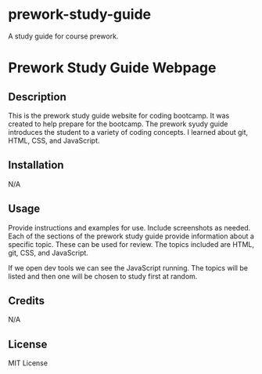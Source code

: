# prework-study-guide
A study guide for course prework.
# Prework Study Guide Webpage

## Description

This is the prework study guide website for coding bootcamp. It was created to help prepare for the bootcamp. The prework syudy guide introduces the student to a variety of coding concepts. I learned about git, HTML, CSS, and JavaScript.


## Installation

N/A
## Usage

Provide instructions and examples for use. Include screenshots as needed.
Each of the sections of the prework study guide provide information about a specific topic. These can be used for review. The topics included are HTML, git, CSS, and JavaScript. 

If we open dev tools we can see the JavaScript running. The topics will be listed and then one will be chosen to study first at random.


## Credits

N/A

## License

MIT License


